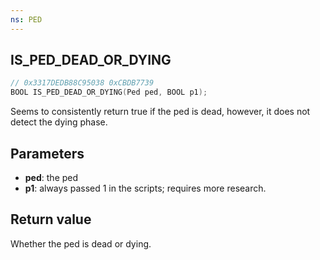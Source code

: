 ```yaml
---
ns: PED
---
```

## IS_PED_DEAD_OR_DYING

```c
// 0x3317DEDB88C95038 0xCBDB7739
BOOL IS_PED_DEAD_OR_DYING(Ped ped, BOOL p1);
```

Seems to consistently return true if the ped is dead, however, it does not detect the dying phase.

## Parameters
* **ped**: the ped
* **p1**: always passed 1 in the scripts; requires more research.

## Return value
Whether the ped is dead or dying.
